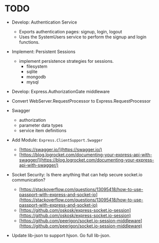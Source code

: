 
# TODO

- Develop: Authentication Service
	- Exports authentication pages: signup, login, logout
	- Uses the SystemUsers service to perform the signup and login functions.

- Implement: Persistent Sessions
	- implement persistence strategies for sessions.
		- filesystem
		- sqlite
		- mongodb
		- mysql

- Develop: Express.AuthorizationGate middleware

- Convert WebServer.RequestProcessor to Express.RequestProcessor

- Swagger
	- authorization
	- parameter data types
	- service item definitions

- Add Module: `Express.ClientSupport.Swagger`
	- [https://swagger.io/](https://swagger.io/)
	- [https://blog.logrocket.com/documenting-your-express-api-with-swagger/](https://blog.logrocket.com/documenting-your-express-api-with-swagger/)

- Socket Security: Is there anything that can help secure socket.io communication?
	- [https://stackoverflow.com/questions/13095418/how-to-use-passport-with-express-and-socket-io](https://stackoverflow.com/questions/13095418/how-to-use-passport-with-express-and-socket-io)
	- [https://github.com/oskosk/express-socket.io-session](https://github.com/oskosk/express-socket.io-session)
	- [https://github.com/peerigon/socket.io-session-middleware](https://github.com/peerigon/socket.io-session-middleware)

- Update lib-json to support hjson. Go full lib-json.
